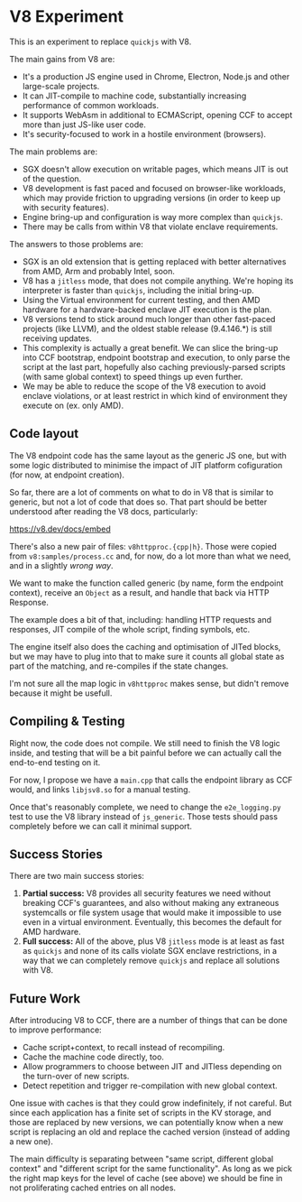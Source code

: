 # V8 Experiment

This is an experiment to replace `quickjs` with V8.

The main gains from V8 are:
* It's a production JS engine used in Chrome, Electron, Node.js and other large-scale projects.
* It can JIT-compile to machine code, substantially increasing performance of common workloads.
* It supports WebAsm in additional to ECMAScript, opening CCF to accept more than just JS-like user code.
* It's security-focused to work in a hostile environment (browsers).

The main problems are:
* SGX doesn't allow execution on writable pages, which means JIT is out of the question.
* V8 development is fast paced and focused on browser-like workloads, which may provide friction to upgrading versions (in order to keep up with security features).
* Engine bring-up and configuration is way more complex than `quickjs`.
* There may be calls from within V8 that violate enclave requirements.

The answers to those problems are:
* SGX is an old extension that is getting replaced with better alternatives from AMD, Arm and probably Intel, soon.
* V8 has a `jitless` mode, that does not compile anything. We're hoping its interpreter is faster than `quickjs`, including the initial bring-up.
* Using the Virtual environment for current testing, and then AMD hardware for a hardware-backed enclave JIT execution is the plan.
* V8 versions tend to stick around much longer than other fast-paced projects (like LLVM), and the oldest stable release (9.4.146.*) is still receiving updates.
* This complexity is actually a great benefit. We can slice the bring-up into CCF bootstrap, endpoint bootstrap and execution, to only parse the script at the last part, hopefully also caching previously-parsed scripts (with same global context) to speed things up even further.
* We may be able to reduce the scope of the V8 execution to avoid enclave violations, or at least restrict in which kind of environment they execute on (ex. only AMD).

## Code layout

The V8 endpoint code has the same layout as the generic JS one, but with some logic distributed to minimise the impact of JIT platform cofiguration (for now, at endpoint creation).

So far, there are a lot of comments on what to do in V8 that is similar to generic, but not a lot of code that does so. That part should be better understood after reading the V8 docs, particularly:

https://v8.dev/docs/embed

There's also a new pair of files: `v8httpproc.{cpp|h}`. Those were copied from `v8:samples/process.cc` and, for now, do a lot more than what we need, and in a slightly _wrong way_.

We want to make the function called generic (by name, form the endpoint context), receive an `Object` as a result, and handle that back via HTTP Response.

The example does a bit of that, including: handling HTTP requests and responses, JIT compile of the whole script, finding symbols, etc.

The engine itself also does the caching and optimisation of JITed blocks, but we may have to plug into that to make sure it counts all global state as part of the matching, and re-compiles if the state changes.

I'm not sure all the map logic in `v8httpproc` makes sense, but didn't remove because it might be usefull.

## Compiling & Testing

Right now, the code does not compile. We still need to finish the V8 logic inside, and testing that will be a bit painful before we can actually call the end-to-end testing on it.

For now, I propose we have a `main.cpp` that calls the endpoint library as CCF would, and links `libjsv8.so` for a manual testing.

Once that's reasonably complete, we need to change the `e2e_logging.py` test to use the V8 library instead of `js_generic`. Those tests should pass completely before we can call it minimal support.

## Success Stories

There are two main success stories:

1. **Partial success:** V8 provides all security features we need without breaking CCF's guarantees, and also without making any extraneous systemcalls or file system usage that would make it impossible to use even in a virtual environment. Eventually, this becomes the default for AMD hardware.
2. **Full success:** All of the above, plus V8 `jitless` mode is at least as fast as `quickjs` and none of its calls violate SGX enclave restrictions, in a way that we can completely remove `quickjs` and replace all solutions with V8.

## Future Work

After introducing V8 to CCF, there are a number of things that can be done to improve performance:
* Cache script+context, to recall instead of recompiling.
* Cache the machine code directly, too.
* Allow programmers to choose between JIT and JITless depending on the turn-over of new scripts.
* Detect repetition and trigger re-compilation with new global context.

One issue with caches is that they could grow indefinitely, if not careful. But since each application has a finite set of scripts in the KV storage, and those are replaced by new versions, we can potentially know when a new script is replacing an old and replace the cached version (instead of adding a new one).

The main difficulty is separating between "same script, different global context" and "different script for the same functionality". As long as we pick the right map keys for the level of cache (see above) we should be fine in not proliferating cached entries on all nodes.